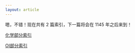 ```yaml
---
layout: article
---
```

嗯，不错！现在共有 $2$ 篇索引，下一篇将会在 $1145$ 年之后来到！

[化学部分索引](https://qiuuu1504.github.io/indexxx/chem)

[OI部分索引](https://qiuuu1504.github.io/indexxx/oi)

